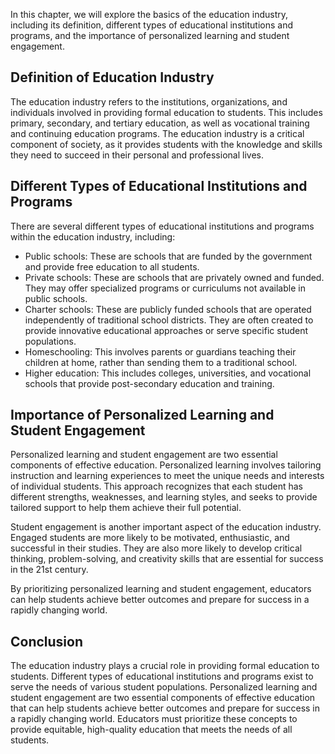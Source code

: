 
In this chapter, we will explore the basics of the education industry, including its definition, different types of educational institutions and programs, and the importance of personalized learning and student engagement.

Definition of Education Industry
--------------------------------

The education industry refers to the institutions, organizations, and individuals involved in providing formal education to students. This includes primary, secondary, and tertiary education, as well as vocational training and continuing education programs. The education industry is a critical component of society, as it provides students with the knowledge and skills they need to succeed in their personal and professional lives.

Different Types of Educational Institutions and Programs
--------------------------------------------------------

There are several different types of educational institutions and programs within the education industry, including:

* Public schools: These are schools that are funded by the government and provide free education to all students.
* Private schools: These are schools that are privately owned and funded. They may offer specialized programs or curriculums not available in public schools.
* Charter schools: These are publicly funded schools that are operated independently of traditional school districts. They are often created to provide innovative educational approaches or serve specific student populations.
* Homeschooling: This involves parents or guardians teaching their children at home, rather than sending them to a traditional school.
* Higher education: This includes colleges, universities, and vocational schools that provide post-secondary education and training.

Importance of Personalized Learning and Student Engagement
----------------------------------------------------------

Personalized learning and student engagement are two essential components of effective education. Personalized learning involves tailoring instruction and learning experiences to meet the unique needs and interests of individual students. This approach recognizes that each student has different strengths, weaknesses, and learning styles, and seeks to provide tailored support to help them achieve their full potential.

Student engagement is another important aspect of the education industry. Engaged students are more likely to be motivated, enthusiastic, and successful in their studies. They are also more likely to develop critical thinking, problem-solving, and creativity skills that are essential for success in the 21st century.

By prioritizing personalized learning and student engagement, educators can help students achieve better outcomes and prepare for success in a rapidly changing world.

Conclusion
----------

The education industry plays a crucial role in providing formal education to students. Different types of educational institutions and programs exist to serve the needs of various student populations. Personalized learning and student engagement are two essential components of effective education that can help students achieve better outcomes and prepare for success in a rapidly changing world. Educators must prioritize these concepts to provide equitable, high-quality education that meets the needs of all students.
